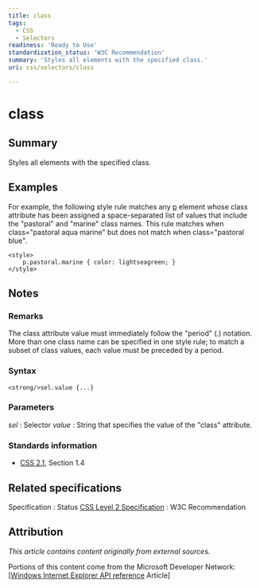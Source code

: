 ```yaml
---
title: class
tags:
  - CSS
  - Selectors
readiness: 'Ready to Use'
standardization_status: 'W3C Recommendation'
summary: 'Styles all elements with the specified class.'
uri: css/selectors/class

---
```

# class

## Summary

Styles all elements with the specified class.

## Examples

For example, the following style rule matches any [p](/html/elements/p) element whose class attribute has been assigned a space-separated list of values that include the "pastoral" and "marine" class names. This rule matches when class="pastoral aqua marine" but does not match when class="pastoral blue".

``` {.css}
<style>
    p.pastoral.marine { color: lightseagreen; }
</style>
```

## Notes

### Remarks

The class attribute value must immediately follow the "period" (.) notation. More than one class name can be specified in one style rule; to match a subset of class values, each value must be preceded by a period.

### Syntax

`<strong/>sel.value {...}`

### Parameters

*sel*
:   Selector
*value*
:   String that specifies the value of the "class" attribute.

### Standards information

-   [CSS 2.1](http://go.microsoft.com/fwlink/p/?linkid=203757), Section 1.4

## Related specifications

Specification
:   Status
[CSS Level 2 Specification](http://www.w3.org/TR/CSS2/)
:   W3C Recommendation

## Attribution

*This article contains content originally from external sources.*

Portions of this content come from the Microsoft Developer Network: [[Windows Internet Explorer API reference](http://msdn.microsoft.com/en-us/library/ie/hh828809%28v=vs.85%29.aspx) Article]

